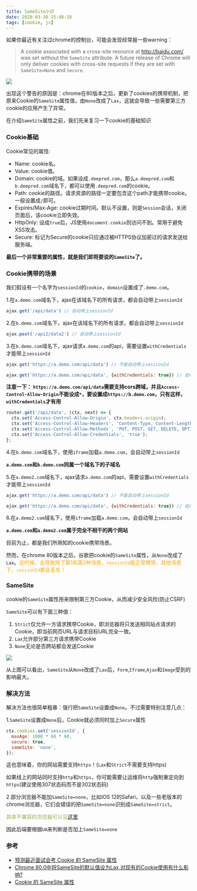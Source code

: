 ```yaml
---
title: SameSite小识
date: 2020-03-30 15:40:10
tags: [cookie, js]
---
```

如果你最近有关注过chrome的控制台，可能会发现经常报一些warning：
> A cookie associated with a cross-site resource at http://baidu.com/ was set without the `SameSite` attribute. A future release of Chrome will only deliver cookies with cross-site requests if they are set with `SameSite=None` and `Secure`.

![](http://pic.deepred5.com/same1.png)

出现这个警告的原因是：chrome在80版本之后，更新了cookies的携带机制，把原来Cookie的`SameSite`属性值，由`None`改成了`Lax`，这就会导致一些需要第三方cookie的应用产生了异常。

在介绍`SameSite`属性之前，我们先来复习一下cookie的基础知识

<!-- more -->

### Cookie基础
Cookie常见的属性:
* Name: cookie名。
* Value: cookie值。
* Domain: cookie的域。如果设成`.deepred.com`，那么`a.deepred.com`和`b.deepred.com`域名下，都可以使用`.deepred.com`的cookie。
* Path: cookie的路径。请求资源的路径一定要包含这个path才能携带cookie。一般设置成`/`即可。
* Expires/Max-Age: cookie过期时间。默认不设置，则是`Session`会话，关闭页面后，该cookie立即失效。
* HttpOnly: 设成`true`后，JS使用`document.cookie`则访问不到。常用于避免XSS攻击。
* Secure: 标记为Secure的cookie只应通过被HTTPS协议加密过的请求发送给服务端。

**最后一个非常重要的属性，就是我们即将要说的`SameSite`了。**

### Cookie携带的场景
我们假设有一个名字为`sessionId`的`cookie`，`domain`设置成了`.demo.com`。

1.在`a.demo.com`域名下，ajax在该域名下的所有请求，都会自动带上`sessionId`
```javascript
ajax.get('/api/data') // 自动带上sessionId
```

2.在`b.demo.com`域名下，ajax在该域名下的所有请求，都会自动带上`sessionId`
```javascript
ajax.post('/api2/data2') // 自动带上sessionId
```

3.在`b.demo.com`域名下，ajax请求`a.demo.com`的api，需要设置`withCredentials`才能带上`sessionId`
```javascript
ajax.get('https://a.demo.com/api/data') // 不能自动带上sessionId

ajax.get('https://a.demo.com/api/data', {withCredentials: true}) // 自动带上sessionId

```
**注意一下：
`https://a.demo.com/api/data`需要支持cors跨域，并且`Access-Control-Allow-Origin`不能设成`*`，要设置成`https://b.demo.com`，只有这样，`withCredentials`才有用**
```javascript
router.get('/api/data', (ctx, next) => {
  ctx.set('Access-Control-Allow-Origin', ctx.headers.origin);
  ctx.set('Access-Control-Allow-Headers', 'Content-Type, Content-Length, Authorization, Accept, X-Requested-With , myheader');
  ctx.set('Access-Control-Allow-Methods', 'PUT, POST, GET, DELETE, OPTIONS');
  ctx.set('Access-Control-Allow-Credentials', 'true');
};
```

4.在`b.demo.com`域名下，使用`iframe`加载`a.demo.com`，会自动带上`sessionId`

**`a.demo.com`和`b.demo.com`同属一个域名下的子域名**

5.在`a.demo2.com`域名下，ajax请求`a.demo.com`的api，需要设置`withCredentials`才能带上`sessionId`
```javascript
ajax.get('https://a.demo.com/api/data') // 不能自动带上sessionId

ajax.get('https://a.demo.com/api/data', {withCredentials: true}) // 自动带上sessionId
```

6.在`a.demo2.com`域名下，使用`iframe`加载`a.demo.com`，会自动带上`sessionId`

**`a.demo.com`和`a.demo2.com`属于完全不相干的两个网站**

目前为止，都是我们所熟知的cookie携带场景。

然而，在chrome 80版本之后，谷歌把cookie的`SameSite`属性，从`None`改成了`Lax`。<font color="orange">这时候，会导致除了第1和第2种场景，`sessionId`能正常携带，其他场景下，`sessionId`都会丢失！</font>


### SameSite
cookie的`SameSite`属性用来限制第三方Cookie，从而减少安全风险(防止CSRF)

`SameSite`可以有下面三种值：

1. `Strict`仅允许一方请求携带Cookie，即浏览器将只发送相同站点请求的Cookie，即当前网页URL与请求目标URL完全一致。
2. `Lax`允许部分第三方请求携带Cookie
3. `None`无论是否跨站都会发送Cookie

![](http://pic.deepred5.com/same2.png)

从上图可以看出，`SameSite`从`None`改成了`Lax`后，`Form`,`Iframe`,`Ajax`和`Image`受到的影响最大。

### 解决方法
解决方法也很简单粗暴：强行把`SameSite`设置成`None`。不过需要特别注意几点：

1.`SameSite`设置成`None`后，Cookie就必须同时加上`Secure`属性
```javascript
ctx.cookies.set('sessionId', {
  maxAge: 1000 * 60 * 60,
  secure: true,
  sameSite: 'none',
});
```
这也意味着，你的网站需要支持`https`！(`Lax`和`Strict`不需要支持https)

如果线上的网站同时支持`http`和`https`，你可能需要让运维将`http`强制重定向到`https`(建议使用307状态码而不是302状态码)

2.部分浏览器不能加`SameSite=none`，比如IOS 12的Safari，以及一些老版本的chrome浏览器，它们会错误的把`SameSite=none`识别成`SameSite=strict`。

<font color="#90B44B">具体不兼容的浏览器可以见[这里](https://www.chromium.org/updates/same-site/incompatible-clients)</font>   

因此后端要根据`UA`来判断是否加上`SameSite=none`


### 参考
+ [预测最近面试会考 Cookie 的 SameSite 属性](https://segmentfault.com/a/1190000022055666)
+ [Chrome 80.0中将SameSite的默认值设为Lax,对现有的Cookie使用有什么影响?](https://www.zhihu.com/question/373011996/answer/1027939207)
+ [Cookie 的 SameSite 属性](http://www.ruanyifeng.com/blog/2019/09/cookie-samesite.html)